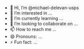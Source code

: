 - 👋 Hi, I’m @michael-delevan-usps
- 👀 I’m interested in ...
- 🌱 I’m currently learning ...
- 💞️ I’m looking to collaborate on ...
- 📫 How to reach me ...
- 😄 Pronouns: ...
- ⚡ Fun fact: ...

<!---
michael-delevan-usps/michael-delevan-usps is a ✨ special ✨ repository because its `README.md` (this file) appears on your GitHub profile.
You can click the Preview link to take a look at your changes.
--->
